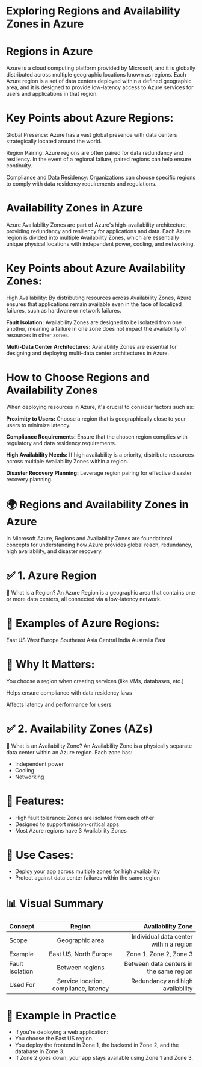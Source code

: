 # Exploring Regions and Availability Zones in Azure
# Regions in Azure
Azure is a cloud computing platform provided by Microsoft, and it is globally distributed across multiple geographic locations known as regions. Each Azure region is a set of data centers deployed within a defined geographic area, and it is designed to provide low-latency access to Azure services for users and applications in that region.

# Key Points about Azure Regions:
Global Presence: Azure has a vast global presence with data centers strategically located around the world.

Region Pairing: Azure regions are often paired for data redundancy and resiliency. In the event of a regional failure, paired regions can help ensure continuity.

Compliance and Data Residency: Organizations can choose specific regions to comply with data residency requirements and regulations.

# Availability Zones in Azure
Azure Availability Zones are part of Azure's high-availability architecture, providing redundancy and resiliency for applications and data. Each Azure region is divided into multiple Availability Zones, which are essentially unique physical locations with independent power, cooling, and networking.

# Key Points about Azure Availability Zones:
High Availability: By distributing resources across Availability Zones, Azure ensures that applications remain available even in the face of localized failures, such as hardware or network failures.

**Fault Isolation:**  Availability Zones are designed to be isolated from one another, meaning a failure in one zone does not impact the availability of resources in other zones.

**Multi-Data Center Architectures:** Availability Zones are essential for designing and deploying multi-data center architectures in Azure.

# How to Choose Regions and Availability Zones
When deploying resources in Azure, it's crucial to consider factors such as:

**Proximity to Users:** Choose a region that is geographically close to your users to minimize latency.

**Compliance Requirements:** Ensure that the chosen region complies with regulatory and data residency requirements.

**High Availability Needs:** If high availability is a priority, distribute resources across multiple Availability Zones within a region.

**Disaster Recovery Planning:** Leverage region pairing for effective disaster recovery planning.

# 🌍 Regions and Availability Zones in Azure
In Microsoft Azure, Regions and Availability Zones are foundational concepts for understanding how Azure provides global reach, redundancy, high availability, and disaster recovery.

# ✅ 1. Azure Region
📌 What is a Region?
An Azure Region is a geographic area that contains one or more data centers, all connected via a low-latency network.

# 🔹 Examples of Azure Regions:
East US
West Europe
Southeast Asia
Central India
Australia East

# 🎯 Why It Matters:
You choose a region when creating services (like VMs, databases, etc.)

Helps ensure compliance with data residency laws

Affects latency and performance for users

# ✅ 2. Availability Zones (AZs)
📌 What is an Availability Zone?
An Availability Zone is a physically separate data center within an Azure region. Each zone has:
- Independent power
- Cooling
- Networking

# 🔹 Features:
- High fault tolerance: Zones are isolated from each other
- Designed to support mission-critical apps
- Most Azure regions have 3 Availability Zones

# 🎯 Use Cases:
- Deploy your app across multiple zones for high availability
- Protect against data center failures within the same region

# 📊 Visual Summary

| Concept | Region| Availability Zone |
|:-----------|:------------:|------------:|
| Scope       |  Geographic area       | Individual data center within a region       |
| Example          | East US, North Europe          | Zone 1, Zone 2, Zone 3          |
| Fault  Isolation         | Between regions            | Between data centers in the same region           |
| Used For         | Service location, compliance, latency           | Redundancy and high availability           |

# 🔄 Example in Practice
- If you're deploying a web application:
- You choose the East US region.
- You deploy the frontend in Zone 1, the backend in Zone 2, and the database in Zone 3.
- If Zone 2 goes down, your app stays available using Zone 1 and Zone 3.

